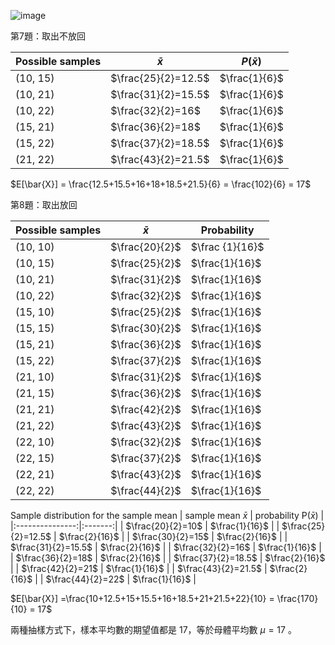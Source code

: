 ![image](https://github.com/user-attachments/assets/9356090a-f810-406d-95b4-e16d063a23f8)

第7題：取出不放回

 | Possible samples |      $\bar{x}$      |$P(\bar{x})$  | 
 | ---------------- | ------------------- | -------------|
 | (10, 15)         | $\frac{25}{2}=12.5$ | $\frac{1}{6}$| 
 | (10, 21)         | $\frac{31}{2}=15.5$ | $\frac{1}{6}$| 
 | (10, 22)         | $\frac{32}{2}=16$   | $\frac{1}{6}$| 
 | (15, 21)         | $\frac{36}{2}=18$   | $\frac{1}{6}$| 
 | (15, 22)         | $\frac{37}{2}=18.5$ | $\frac{1}{6}$| 
 | (21, 22)         | $\frac{43}{2}=21.5$ | $\frac{1}{6}$|   

 $E[\bar{X}] = \frac{12.5+15.5+16+18+18.5+21.5}{6} = \frac{102}{6} = 17$

第8題：取出放回

| Possible samples |      $\bar{x}$      |       Probability        | 
 | ---------------- | ------------------- | ------------------------ |
 | (10, 10)         | $\frac{20}{2}$ | $\frac {1}{16}$  | 
 | (10, 15)         | $\frac{25}{2}$ | $\frac{1}{16}$  | 
 | (10, 21)         | $\frac{31}{2}$ | $\frac{1}{16}$  | 
 | (10, 22)         | $\frac{32}{2}$   | $\frac{1}{16}$  | 
 | (15, 10)         | $\frac{25}{2}$ | $\frac{1}{16}$  | 
 | (15, 15)         | $\frac{30}{2}$   | $\frac{1}{16}$  | 
 | (15, 21)         | $\frac{36}{2}$   | $\frac{1}{16}$  | 
 | (15, 22)         | $\frac{37}{2}$ | $\frac{1}{16}$  | 
 | (21, 10)         | $\frac{31}{2}$ | $\frac{1}{16}$  | 
 | (21, 15)         | $\frac{36}{2}$   | $\frac{1}{16}$  | 
 | (21, 21)         | $\frac{42}{2}$   | $\frac{1}{16}$  | 
 | (21, 22)         | $\frac{43}{2}$ | $\frac{1}{16}$  | 
 | (22, 10)         | $\frac{32}{2}$   | $\frac{1}{16}$  | 
 | (22, 15)         | $\frac{37}{2}$ | $\frac{1}{16}$  | 
 | (22, 21)         | $\frac{43}{2}$ | $\frac{1}{16}$  | 
 | (22, 22)         | $\frac{44}{2}$   | $\frac{1}{16}$  | 

 Sample distribution for the sample mean
| sample mean $\bar x$ | probability P($\bar{x}$) |
|:---------------:|:-------:|
| $\frac{20}{2}=10$ | $\frac{1}{16}$ |
| $\frac{25}{2}=12.5$ | $\frac{2}{16}$ |
| $\frac{30}{2}=15$ | $\frac{2}{16}$ |
| $\frac{31}{2}=15.5$ | $\frac{2}{16}$ |
| $\frac{32}{2}=16$ | $\frac{1}{16}$ |
| $\frac{36}{2}=18$ | $\frac{2}{16}$ |
| $\frac{37}{2}=18.5$ | $\frac{2}{16}$ |
| $\frac{42}{2}=21$ | $\frac{1}{16}$ |
| $\frac{43}{2}=21.5$ | $\frac{2}{16}$ |
| $\frac{44}{2}=22$ | $\frac{1}{16}$ |
 
$E[\bar{X}] =\frac{10+12.5+15+15.5+16+18.5+21+21.5+22}{10} = \frac{170}{10} = 17$

兩種抽樣方式下，樣本平均數的期望值都是 17，等於母體平均數 $\mu = 17$ 。
